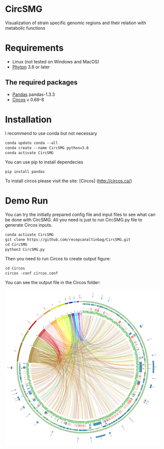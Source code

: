 # CircSMG
Visualization of strain specific genomic regions and their relation with metabolic functions 

# Requirements

- Linux (not tested on Windows and MacOS)
- [Phyton](https://www.python.org/) 3.8 or later

## The required packages 

- [Pandas](https://github.com/pandas-dev/pandas) pandas-1.3.3
- [Circos](http://circos.ca/) v 0.69-8 


# Installation 

I recommend to use conda but not necessary

```
conda update conda --all
conda create --name CircSMG python=3.8
conda activate CircSMG

```

You can use pip to install dependecies

```
pip install pandas
```
To install circos please visit the site: [Circos] (http://circos.ca/)


# Demo Run

You can try the initially prepared config file and input files to see what can be done with CircSMG. All you need is 
just to run CircSMG.py file to generate Circos inputs.
```
conda activate CircSMG
git clone https://github.com/recepcanaltinbag/CircSMG.git
cd CircSMG
python3 CircSMG.py
```
Then you need to run Circos to create output figure:

```
cd Circos
circos -conf circos.conf
```
You can see the output file in the Circos folder:


![example_output](/Circos/circos.png)
